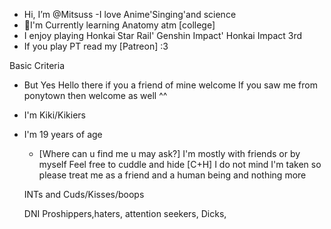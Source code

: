 - Hi, I’m @Mitsuss
  -I love Anime'Singing'and science 
- 💪I'm Currently learning Anatomy atm [college]
- I enjoy playing Honkai Star Rail' Genshin Impact' Honkai Impact 3rd
- If you play PT read my [Patreon] :3

Basic Criteria 
- But Yes Hello there if you a friend of mine welcome
If you saw me from ponytown then welcome as well ^^
- I'm Kiki/Kikiers
- I'm 19 years of age
  -  [Where can u find me u may ask?]
   I'm mostly with friends or by myself 
   Feel free to cuddle and hide [C+H] I do not mind
I'm taken so please treat me as a friend and a human being and nothing more 
 
   INTs and Cuds/Kisses/boops
  
   DNI 
   Proshippers,haters, attention seekers, Dicks, 
   
   
